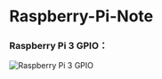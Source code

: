 # Raspberry-Pi-Note
### Raspberry Pi 3 GPIO：
![Raspberry Pi 3 GPIO](https://github.com/kkldream/kk-repository/blob/master/Markdown_images/Raspberry%20Pi%203%20GPIO.png?raw=true)
